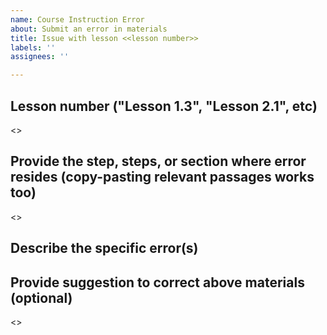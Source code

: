 ```yaml
---
name: Course Instruction Error
about: Submit an error in materials
title: Issue with lesson <<lesson number>>
labels: ''
assignees: ''

---
```


## Lesson number ("Lesson 1.3", "Lesson 2.1", etc)

<<replace with content>>

## Provide the step, steps, or section where error resides (copy-pasting relevant passages works too)

<<replace with content>>
  
## Describe the specific error(s)

## Provide suggestion to correct above materials (optional)

<<replace with content>>
